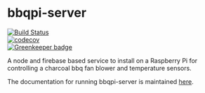 # bbqpi-server  

[![Build Status](https://travis-ci.org/mshogren/bbqpi-server.svg?branch=master)](https://travis-ci.org/mshogren/bbqpi-server)  
[![codecov](https://codecov.io/gh/mshogren/bbqpi-server/branch/master/graph/badge.svg)](https://codecov.io/gh/mshogren/bbqpi-server)  
[![Greenkeeper badge](https://badges.greenkeeper.io/mshogren/bbqpi-server.svg)](https://greenkeeper.io/)  

A node and firebase based service to install on a Raspberry Pi for controlling a charcoal bbq fan blower and temperature sensors.

The documentation for running bbqpi-server is maintained [here](https://github.com/mshogren/bbqpi-server/wiki).
